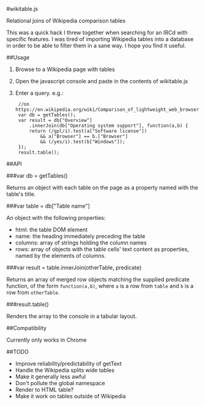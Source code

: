#wikitable.js

Relational joins of Wikipedia comparison tables

This was a quick hack I threw together when searching for an IRCd with specific
features. I was tired of importing Wikipedia tables into a database in order to
be able to filter them in a sane way. I hope you find it useful.

##Usage

1. Browse to a Wikipedia page with tables
2. Open the javascript console and paste in the contents of wikitable.js
3. Enter a query. e.g.:

		//on https://en.wikipedia.org/wiki/Comparison_of_lightweight_web_browsers
		var db = getTables();
		var result = db["Overview"]
			.innerJoin(db["Operating system support"], function(a,b) {
			return (/gpl/i).test(a["Software license"])
				&& a["Browser"] == b.["Browser"]
				&& (/yes/i).test(b["Windows"]);
		});
		result.table();

##API

###var db = getTables()

Returns an object with each table on the page as a property named with the table's title.

###var table = db["Table name"]

An object with the following properties:

- html: the table DOM element
- name: the heading immediately preceding the table
- columns: array of strings holding the column names
- rows: array of objects with the table cells' text content as properties, named by the elements of columns.

###var result = table.innerJoin(otherTable, predicate)

Returns an array of merged row objects matching the supplied predicate function, of the form `function(a,b)`, where `a` is a row from `table` and `b` is a row from `otherTable`.

###result.table()

Renders the array to the console in a tabular layout.

##Compatibility

Currently only works in Chrome

##TODO

* Improve reliability/predictability of getText
* Handle the Wikipedia splits wide tables
* Make it generally less awful
* Don't pollute the global namespace
* Render to HTML table?
* Make it work on tables outside of Wikipedia
